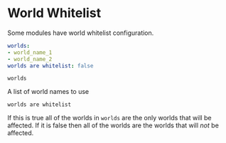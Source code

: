 World Whitelist
===============

Some modules have world whitelist configuration.

```yaml
worlds:
- world_name_1
- world_name_2
worlds are whitelist: false
```

`worlds`

A list of world names to use

`worlds are whitelist`

If this is true all of the worlds in `worlds` are the only worlds that will be affected.
If it is false then all of the worlds are the worlds that will *not* be affected.